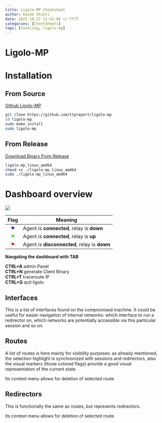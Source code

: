 ```yaml
---
title: Ligolo-MP Cheatsheet
author: Kasem Shibli
date: 2025-10-27 12:41:00 +/-TTTT
categories: [CheetSheets]
tags: [tunnling, ligolo-mp]
---
```

# Ligolo-MP
# Installation
## From Source
[Github Ligolo-MP](https://github.com/ttpreport/ligolo-mp)
```bash
git clone https://github.com/ttpreport/ligolo-mp
cd ligolo-mp
sudo make install
sudo ligolo-mp
```
## From Release
[Download Binary From Release](https://github.com/ttpreport/ligolo-mp/releases)

```bash
ligolo-mp_linux_amd64 
chmod +x ./ligolo-mp_linux_amd64 
sudo ./ligolo-mp_linux_amd64 
```
# Dashboard overview
![](https://github.com/ttpreport/ligolo-mp/raw/main/doc/dashboard-1.png)

| Flag | Meaning |
|:----:|----------|
| <span style="color:#0000FF;">⚑</span> | Agent is **connected**, relay is **down** |
| <span style="color:#00FF00;">⚑</span> | Agent is **connected**, relay is **up** |
| <span style="color:#FF0000;">⚑</span> | Agent is **disconnected**, relay is **down** |

**Navgating the dashboard with TAB**<br>

**CTRL+A** admin Panel<br>
**CTRL+N** generate Client Binary<br>
**CTRL+T** traceroute IP<br>
**CTRL+Q** quit ligolo<br>

## Interfaces

This is a list of interfaces found on the compromised machine. It could be useful for easier navigation of internal networks: which interface to run a redirector on, which networks are potentially accessible via this particular session and so on.

## Routes

A list of routes is here mainly for visibility purposes: as already mentioned, the selection highlight is synchronized with sessions and redirectors, also the visual markers (those colored flags) provide a good visual representation of the current state.

Its context menu allows for deletion of selected route.

## Redirectors

This is functionally the same as routes, but represents redirectors.

Its context menu allows for deletion of selected route.